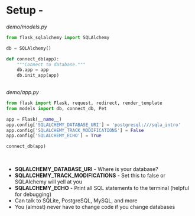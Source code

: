 # Setup -

_demo/models.py_
```python
from flask_sqlalchemy import SQLAlchemy

db = SQLAlchemy()

def connect_db(app):
    """Connect to database."""
    db.app = app
    db.init_app(app)
​
```

_demo/app.py_
```python
from flask import Flask, request, redirect, render_template
from models import db, connect_db, Pet

app = Flask(__name__)
app.config['SQLALCHEMY_DATABASE_URI'] = 'postgresql:///sqla_intro'
app.config['SQLALCHEMY_TRACK_MODIFICATIONS'] = False
app.config['SQLALCHEMY_ECHO'] = True

connect_db(app)
```
​
- **SQLALCHEMY_DATABASE_URI** - Where is your database?
- **SQLALCHEMY_TRACK_MODIFICATIONS** - Set this to false or SQLAlchemy will yell at you
- **SQLALCHEMY_ECHO** - Print all SQL statements to the terminal (helpful for debugging)
- Can talk to SQLite, PostgreSQL, MySQL, and more
- You (almost) never have to change code if you change databases